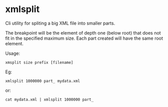 # xmlsplit

Cli utility for spliting a big XML file into smaller parts.

The breakpoint will be the element of depth one (below root) that does not
fit in the specified maximum size. Each part created will have the same
root element.

Usage:

    xmsplit size prefix [filename]

Eg:

    xmlsplit 1000000 part_ mydata.xml

or:

    cat mydata.xml | xmlsplit 1000000 part_